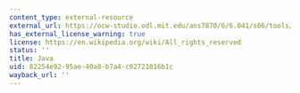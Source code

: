 ```yaml
---
content_type: external-resource
external_url: https://ocw-studio.odl.mit.edu/ans7870/6/6.041/s06/tools/RandomWalk/random_walk.html
has_external_license_warning: true
license: https://en.wikipedia.org/wiki/All_rights_reserved
status: ''
title: Java
uid: 82254e92-95ae-40a8-b7a4-c02721016b1c
wayback_url: ''
---
```

